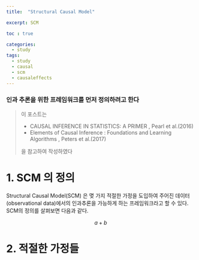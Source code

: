 ```yaml
---
title:  "Structural Causal Model"

excerpt: SCM 

toc : true

categories:
  - study
tags:
  - study
  - causal
  - scm 
  - causaleffects 
---
```

### 인과 추론을 위한 프레임워크를 먼저 정의하려고 한다

>이 포스트는
> - CAUSAL INFERENCE IN STATISTICS: A PRIMER , Pearl et al.(2016)
> - Elements of Causal Inference : Foundations and Learning Algorithms , Peters et al.(2017)
> 
> 을 참고하여 작성하였다 
#  1. SCM  의 정의 

Structural Causal Model(SCM) 은 몆 가지 적절한 가정을 도입하여 주어진 데이터(observational data)에서의 인과추론을 가능하게 하는
프레임워크라고 할 수 있다. SCM의 정의를 살펴보면 다음과 같다. 

$$
a+b 
$$

# 2. 적절한 가정들 